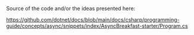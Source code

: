 Source of the code and/or the ideas presented here:

https://github.com/dotnet/docs/blob/main/docs/csharp/programming-guide/concepts/async/snippets/index/AsyncBreakfast-starter/Program.cs
